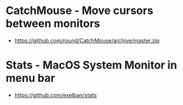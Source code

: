 # CatchMouse - Move cursors between monitors
- https://github.com/round/CatchMouse/archive/master.zip

# Stats - MacOS System Monitor in menu bar
- https://github.com/exelban/stats